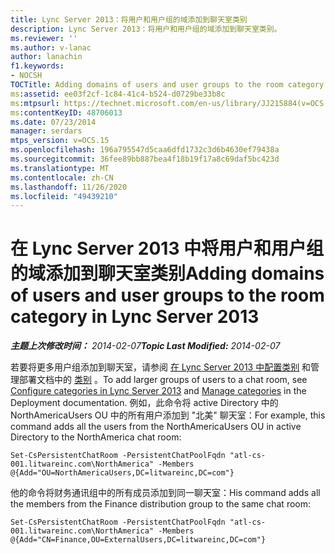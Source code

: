 ```yaml
---
title: Lync Server 2013：将用户和用户组的域添加到聊天室类别
description: Lync Server 2013：将用户和用户组的域添加到聊天室类别。
ms.reviewer: ''
ms.author: v-lanac
author: lanachin
f1.keywords:
- NOCSH
TOCTitle: Adding domains of users and user groups to the room category
ms:assetid: ee03f2cf-1c84-41c4-b524-d0729be33b8c
ms:mtpsurl: https://technet.microsoft.com/en-us/library/JJ215884(v=OCS.15)
ms:contentKeyID: 48706013
ms.date: 07/23/2014
manager: serdars
mtps_version: v=OCS.15
ms.openlocfilehash: 196a795547d5caa6dfd1732c3d6b4630ef79438a
ms.sourcegitcommit: 36fee89bb887bea4f18b19f17a8c69daf5bc423d
ms.translationtype: MT
ms.contentlocale: zh-CN
ms.lasthandoff: 11/26/2020
ms.locfileid: "49439210"
---
```

# <a name="adding-domains-of-users-and-user-groups-to-the-room-category-in-lync-server-2013"></a><span data-ttu-id="cbddc-103">在 Lync Server 2013 中将用户和用户组的域添加到聊天室类别</span><span class="sxs-lookup"><span data-stu-id="cbddc-103">Adding domains of users and user groups to the room category in Lync Server 2013</span></span>

<div data-xmlns="http://www.w3.org/1999/xhtml">

<div class="topic" data-xmlns="http://www.w3.org/1999/xhtml" data-msxsl="urn:schemas-microsoft-com:xslt" data-cs="https://msdn.microsoft.com/">

<div data-asp="https://msdn2.microsoft.com/asp">



</div>

<div id="mainSection">

<div id="mainBody"><span data-ttu-id="cbddc-104">

<span> </span></span><span class="sxs-lookup"><span data-stu-id="cbddc-104">

<span> </span></span></span>

<span data-ttu-id="cbddc-105">_**主题上次修改时间：** 2014-02-07_</span><span class="sxs-lookup"><span data-stu-id="cbddc-105">_**Topic Last Modified:** 2014-02-07_</span></span>

<span data-ttu-id="cbddc-106">若要将更多用户组添加到聊天室，请参阅 [在 Lync Server 2013 中配置类别](lync-server-2013-configure-categories.md) 和管理部署文档中的 [类别](manage-categories.md) 。</span><span class="sxs-lookup"><span data-stu-id="cbddc-106">To add larger groups of users to a chat room, see [Configure categories in Lync Server 2013](lync-server-2013-configure-categories.md) and [Manage categories](manage-categories.md) in the Deployment documentation.</span></span> <span data-ttu-id="cbddc-107">例如，此命令将 active Directory 中的 NorthAmericaUsers OU 中的所有用户添加到 "北美" 聊天室：</span><span class="sxs-lookup"><span data-stu-id="cbddc-107">For example, this command adds all the users from the NorthAmericaUsers OU in active Directory to the NorthAmerica chat room:</span></span>

    Set-CsPersistentChatRoom -PersistentChatPoolFqdn "atl-cs-001.litwareinc.com\NorthAmerica" -Members @{Add="OU=NorthAmericaUsers,DC=litwareinc,DC=com"}

<span data-ttu-id="cbddc-108">他的命令将财务通讯组中的所有成员添加到同一聊天室：</span><span class="sxs-lookup"><span data-stu-id="cbddc-108">His command adds all the members from the Finance distribution group to the same chat room:</span></span>

    Set-CsPersistentChatRoom -PersistentChatPoolFqdn "atl-cs-001.litwareinc.com\NorthAmerica" -Members @{Add="CN=Finance,OU=ExternalUsers,DC=litwareinc,DC=com"}

<span data-ttu-id="cbddc-109"></div>

<span> </span>

</div>

</div>

</span><span class="sxs-lookup"><span data-stu-id="cbddc-109"></div>

<span> </span>

</div>

</div>

</span></span></div>

